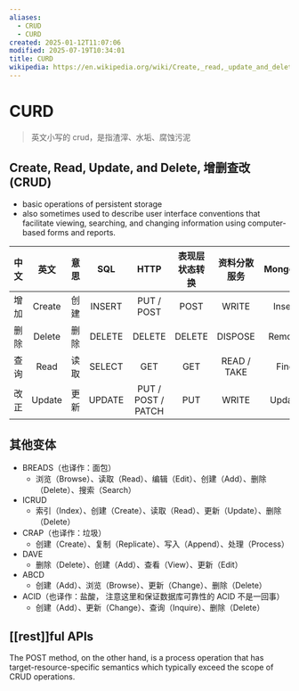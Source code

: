 ```yaml
---
aliases:
  - CRUD
  - CURD
created: 2025-01-12T11:07:06
modified: 2025-07-19T10:34:01
title: CURD
wikipedia: https://en.wikipedia.org/wiki/Create,_read,_update_and_delete#RESTful_APIs
---
```


# CURD

> 英文小写的 crud，是指渣滓、水垢、腐蚀污泥

## Create, Read, Update, and Delete, 增删查改 (CRUD)

  - basic operations of persistent storage
  - also sometimes used to describe user interface conventions that facilitate viewing, searching, and changing information using computer-based forms and reports.

| 中文 | 英文 | 意思 | SQL | HTTP | 表现层状态转换 | 资料分散服务 | MongoDB|
| :--: | :----: | :--: | :------------------------------------------------: | :----------------: | :----------------------------------------------------------: | :----------------------------------------------------------: | :----------------------------------------------: |
| 增加 | Create | 创建 | INSERT | PUT / POST | POST | WRITE | Insert |
| 删除 | Delete | 删除 | DELETE | DELETE | DELETE | DISPOSE | Remove |
| 查询 | Read | 读取 | SELECT | GET | GET | READ / TAKE | Find |
| 改正 | Update | 更新 | UPDATE | PUT / POST / PATCH | PUT | WRITE | Update |

## 其他变体

- BREADS（也译作：面包）
    - 浏览（Browse）、读取（Read）、编辑（Edit）、创建（Add）、删除（Delete）、搜索（Search）
- ICRUD
	- 索引（Index）、创建（Create）、读取（Read）、更新（Update）、删除（Delete）
- CRAP（也译作：垃圾）
	- 创建（Create）、复制（Replicate）、写入（Append）、处理（Process）
- DAVE
	- 删除（Delete）、创建（Add）、查看（View）、更新（Edit）
- ABCD
	- 创建（Add）、浏览（Browse）、更新（Change）、删除（Delete）
- ACID（也译作：盐酸， 注意这里和保证数据库可靠性的 ACID 不是一回事）
	- 创建（Add）、更新（Change）、查询（Inquire）、删除（Delete）

## [[rest]]ful APIs

The POST method, on the other hand, is a process operation that has target-resource-specific semantics which typically exceed the scope of CRUD operations.
